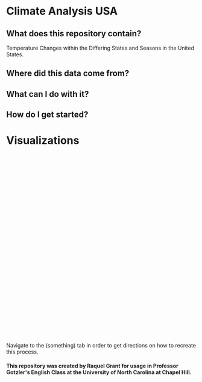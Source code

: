 # Climate Analysis USA

## What does this repository contain?

Temperature Changes within the Differing States and Seasons in the United States.
## Where did this data come from?

## What can I do with it?

## How do I get started?

# Visualizations

<div style="min-height:483px"><Graph></Graph><noscript><img src="https://datawrapper.dwcdn.net/vOH2p/full.png" alt="" /></noscript></div>



Navigate to the (something) tab in order to get directions on how to recreate this process. 
#### This repository was created by Raquel Grant for usage in Professor Gotzler's English Class at the University of North Carolina at Chapel Hill. 

